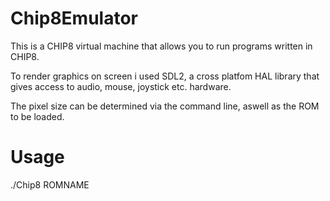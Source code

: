 # Chip8Emulator

This is a CHIP8 virtual machine that allows you to run programs written in CHIP8.


To render graphics on screen i used SDL2, a cross platfom HAL library that gives access to audio, mouse, joystick etc. hardware.


The pixel size can be determined via the command line, aswell as the ROM to be loaded.

# Usage

./Chip8 ROMNAME
